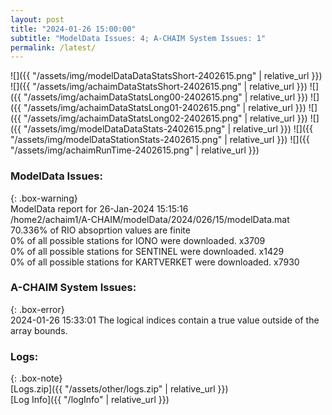 ```yaml
---
layout: post
title: "2024-01-26 15:00:00"
subtitle: "ModelData Issues: 4; A-CHAIM System Issues: 1"
permalink: /latest/
---
```


![]({{ "/assets/img/modelDataDataStatsShort-2402615.png" | relative_url }})
![]({{ "/assets/img/achaimDataStatsShort-2402615.png" | relative_url }})
![]({{ "/assets/img/achaimDataStatsLong00-2402615.png" | relative_url }})
![]({{ "/assets/img/achaimDataStatsLong01-2402615.png" | relative_url }})
![]({{ "/assets/img/achaimDataStatsLong02-2402615.png" | relative_url }})
![]({{ "/assets/img/modelDataDataStats-2402615.png" | relative_url }})
![]({{ "/assets/img/modelDataStationStats-2402615.png" | relative_url }})
![]({{ "/assets/img/achaimRunTime-2402615.png" | relative_url }})


### ModelData Issues:  
  
{: .box-warning}  
 ModelData report for 26-Jan-2024 15:15:16   
 /home2/achaim1/A-CHAIM/modelData/2024/026/15/modelData.mat   
 70.336% of RIO absoprtion values are finite   
 0% of all possible stations for IONO were downloaded. x3709   
 0% of all possible stations for SENTINEL were downloaded. x1429   
 0% of all possible stations for KARTVERKET were downloaded. x7930   
  
### A-CHAIM System Issues:  
  
{: .box-error}  
2024-01-26 15:33:01 The logical indices contain a true value outside of the array bounds.  

### Logs:  
  
{: .box-note}  
[Logs.zip]({{ "/assets/other/logs.zip" | relative_url }})  
[Log Info]({{ "/logInfo" | relative_url }})  
